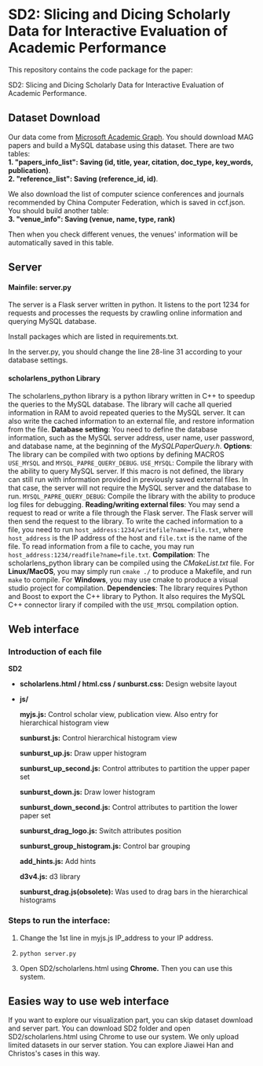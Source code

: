 # SD2: Slicing and Dicing Scholarly Data for Interactive Evaluation of Academic Performance

This repository contains the code package for the paper: 

SD2: Slicing and Dicing Scholarly Data for Interactive Evaluation of Academic Performance. 

## Dataset Download
Our data come from [Microsoft Academic Graph](https://www.microsoft.com/en-us/research/project/open-academic-graph/). You should download MAG papers and build a MySQL database using this dataset.
There are two tables:  
**1. "papers_info_list": Saving (id, title, year, citation, doc_type, key_words, publication)**.  
**2. "reference_list": Saving (reference_id, id)**. 

We also download the list of computer science conferences and journals recommended by China Computer Federation, which is saved in ccf.json. You should build another table:    
**3. "venue_info": Saving (venue, name, type, rank)**

Then when you check different venues, the venues' information will be automatically saved in this table.

## Server
#### Mainfile: server.py
The server is a Flask server written in python. It listens to the port 1234 for requests and processes the requests by crawling online information and querying MySQL database.

Install packages which are listed in requirements.txt. 

In the server.py, you should change the line 28-line 31 according to your database settings.

#### scholarlens_python Library
The scholarlens_python library is a python library written in C++ to speedup the queries to the MySQL database. The library will cache all queried information in RAM to avoid repeated queries to the MySQL server. It can also write the cached information to an external file, and restore information from the file.
**Database setting**: You need to define the database information, such as the MySQL server address, user name, user password, and database name, at the beginning of the *MySQLPaperQuery.h*. 
**Options**: The library can be compiled with two options by defining MACROS ``USE_MYSQL`` and ``MYSQL_PAPRE_QUERY_DEBUG``.
``USE_MYSQL``: Compile the library with the ability to query MySQL server. If this macro is not defined, the library can still run with information provided in previously saved external files. In that case, the server will not require the MySQL server and the database to run.
``MYSQL_PAPRE_QUERY_DEBUG``: Compile the library with the ability to produce log files for debugging. 
**Reading/writing external files**: You may send a request to read or write a file through the Flask server. The Flask server will then send the request to the library. To write the cached information to a file, you need to run ``host_address:1234/writefile?name=file.txt``, where ``host_address`` is the IP address of the host and ``file.txt`` is the name of the file. To read information from a file to cache, you may run ``host_address:1234/readfile?name=file.txt``.
**Compilation**: The scholarlens_python library can be compiled using the *CMakeList.txt* file. For **Linux/MacOS**, you may simply run ``cmake ./`` to produce a Makefile, and run ``make`` to compile. For **Windows**, you may use cmake to produce a visual studio project for compilation.
**Dependencies**: The library requires Python and Boost to export the C++ library to Python. It also requires the MySQL C++ connector lirary if compiled with the ``USE_MYSQL`` compilation option.

## Web interface
### Introduction of each file

**SD2**

- **scholarlens.html / html.css / sunburst.css:** Design website layout

- **js/**

  
  **myjs.js:** Control scholar view, publication view. Also entry for hierarchical histogram view
  
  **sunburst.js:** Control hierarchical histogram view 
  
  **sunburst_up.js:** Draw upper histogram
  
  **sunburst_up_second.js:** Control attributes to partition the upper paper set 
  
  **sunburst_down.js:** Draw lower histogram
  
  **sunburst_down_second.js:** Control attributes to partition the lower paper set 
  
  **sunburst_drag_logo.js:** Switch attributes position
  
  **sunburst_group_histogram.js:** Control bar grouping
  
  **add_hints.js:** Add hints
  
  **d3v4.js:** d3 library
  
  **sunburst_drag.js(obsolete):** Was used to drag bars in the hierarchical histograms 

### Steps to run the interface:
1. Change the 1st line in myjs.js IP_address to your IP address. 

2. ``python server.py``

3. Open SD2/scholarlens.html using **Chrome.** Then you can use this system.

## Easies way to use web interface
If you want to explore our visualization part, you can skip dataset download and server part. You can download SD2 folder and open SD2/scholarlens.html using Chrome to use our system. We only upload limited datasets in our server station. You can explore Jiawei Han and Christos's cases in this way.
